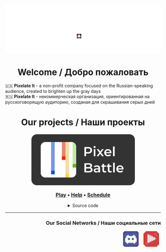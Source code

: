 <p align="center">
    <img title="Логотип и название" src="https://raw.githubusercontent.com/pixelate-it/.github/master/profile/assets/pixelateit-title.gif" alt="PixelateIt Logo">
</p>

<h1 align="center">Welcome / Добро пожаловать</h1>

🇺🇸 **Pixelate It** - a non-profit company focused on the Russian-speaking audience, created to brighten up the gray days  
🇷🇺 **Pixelate It** - некоммерческая организация, ориентированная на русскоговорящую аудиторию, созданая для скрашивания серых дней

<h1 align="center">Our projects / Наши проекты</h1>

<div align="center">
<h3>
<a href="https://pixelbattle.fun">
<img 
    alt="PixelBattle logo" 
    src="https://raw.githubusercontent.com/pixelate-it/.github/master/profile/assets/logotype.png">
</a>
    
<a href="https://pixelbattle.fun">Play</a> •
<a href="https://help.pixelbattle.fun/">Help</a> •
<a href="https://help.pixelbattle.fun/schedule">Schedule</a>
</h3>

<details>
<summary>Source code</summary>
^ <a href="https://github.com/pixelate-it/pixelbattle-backend">BackEnd</a>
<br>
^ <a href="https://github.com/pixelate-it/pixelbattle-frontend">FrontEnd</a>
<br>
^ <a href="https://github.com/pixelate-it/pixelbattle-bot">Discord Bot</a>
</details>
</div>

---
<h3 align="right">
Our Social Networks / Наши социальные сети
</h3>

<p align="right">
    <img title="Our Discord Server / Наш дискорд" src="https://raw.githubusercontent.com/pixelate-it/.github/master/profile/assets/discord.min.svg" width=50 hspace=6 alt="Discord logo">
    <img title="Our Youtube Channel / Наш ютуб канал" src="https://raw.githubusercontent.com/pixelate-it/.github/master/profile/assets/youtube.min.svg" width=50 hspace=6 alt="Youtube logo">
</p>
